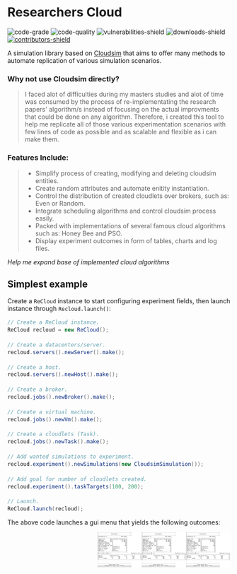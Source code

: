 <!-- 
Useful links
code inspector          | https://code-inspector.com 
create shields          | https://shields.io
markdown ref style      | https://markdownguide.org/basic-syntax/#reference-style-links 
-->

<!-- variable definition -->
<!-- shields -->
[contributors-shield]: https://img.shields.io/github/contributors/cypherskar/ReCLoud?style=flat-square
[contributors-url]: https://github.com/cypherskar/ReCloud/graphs/contributors
[downloads-shield]: https://img.shields.io/github/downloads/cypherskar/ReCloud/total?style=flat-square
[vulnerabilities-shield]: https://img.shields.io/snyk/vulnerabilities/github/cypherskar/recloud?style=flat-square
[code-grade]: https://www.code-inspector.com/project/24753/status/svg
[code-quality]: https://www.code-inspector.com/project/24753/score/svg
<!-- references -->
[Cloudsim]: https://github.com/Cloudslab/cloudsim/tree/cloudsim-4.0


<!-- entry -->
# Researchers Cloud 
![code-grade]
![code-quality]
![vulnerabilities-shield]
![downloads-shield]
[![contributors-shield]][contributors-url]

<!-- description -->
A simulation library based on [Cloudsim] that aims to offer many methods to automate replication of various simulation scenarios.

### Why not use Cloudsim directly?
> I faced alot of difficulties during my masters studies and alot of time was consumed by the process of re-implementating the research papers' algorithm/s instead of focusing on the actual improvments that could be done on any algorithm. Therefore, i created this tool to help me replicate all of those various experimentation scenarios with few lines of code as possible and as scalable and flexible as i can make them.

### Features Include:
> - Simplify process of creating, modifying and deleting cloudsim entities.
> - Create random attributes and automate enitity instantiation.
> - Control the distribution of created cloudlets over brokers, such as: Even or Random.
> - Integrate scheduling algorithms and control cloudsim process easily.
> - Packed with implementations of several famous cloud algorithms such as: Honey Bee and PSO.
> - Display experiment outcomes in form of tables, charts and log files.

_Help me expand base of implemented cloud algorithms_

## Simplest example
Create a `ReCloud` instance to start configuring experiment fields, then launch instance through `Recloud.launch()`:
```java
// Create a ReCloud instance.
ReCloud recloud = new ReCloud();

// Create a datacenters/server.
recloud.servers().newServer().make();

// Create a host.
recloud.servers().newHost().make();

// Create a broker.
recloud.jobs().newBroker().make();

// Create a virtual machine.
recloud.jobs().newVm().make();

// Create a cloudlets (Task).
recloud.jobs().newTask().make();

// Add wanted simulations to experiment.
recloud.experiment().newSimulations(new CloudsimSimulation());

// Add goal for number of cloudlets created.
recloud.experiment().taskTargets(100, 200);

// Launch.
ReCloud.launch(recloud);
```
The above code launches a gui menu that yields the following outcomes:
<p float="left">
  <img style="float: right;" width="100" src="etc/example1_table.png">
  <img style="float: right;" width="100" src="etc/example1_table.png">
  <img style="float: right;" width="100" src="etc/example1_table.png">
</p>

